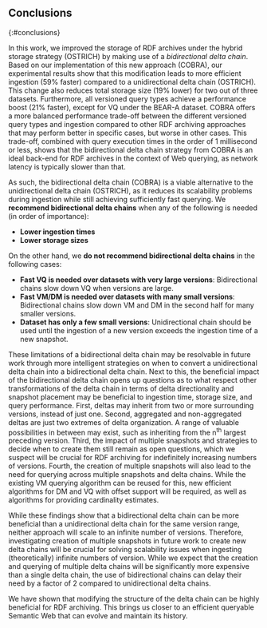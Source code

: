 ## Conclusions
{:#conclusions}

In this work, we improved the storage of RDF archives
under the hybrid storage strategy (OSTRICH)
by making use of a *bidirectional delta chain*.
Based on our implementation of this new approach (COBRA),
our experimental results show that this modification
leads to more efficient ingestion (59% faster) compared to a unidirectional delta chain (OSTRICH).
This change also reduces total storage size (19% lower) for two out of three datasets.
Furthermore, all versioned query types achieve a performance boost (21% faster),
except for VQ under the BEAR-A dataset.
COBRA offers a more balanced performance trade-off between the different versioned query types and ingestion
compared to other RDF archiving approaches that may perform better in specific cases,
but worse in other cases.
This trade-off, combined with query execution times in the order of 1 millisecond or less,
shows that the bidirectional delta chain strategy from COBRA is an ideal back-end for RDF archives in the context of Web querying,
as network latency is typically slower than that.

As such, the bidirectional delta chain (COBRA) is a viable alternative to the unidirectional delta chain (OSTRICH),
as it reduces its scalability problems during ingestion while still achieving sufficiently fast querying.
We **recommend bidirectional delta chains** when any of the following is needed (in order of importance):

* **Lower ingestion times**
* **Lower storage sizes**

On the other hand, we **do not recommend bidirectional delta chains** in the following cases:

* **Fast VQ is needed over datasets with very large versions**: Bidirectional chains slow down VQ when versions are large.
* **Fast VM/DM is needed over datasets with many small versions**: Bidirectional chains slow down VM and DM in the second half for many smaller versions.
* **Dataset has only a few small versions**: Unidirectional chain should be used until the ingestion of a new version exceeds the ingestion time of a new snapshot.

These limitations of a bidirectional delta chain
may be resolvable in future work through more intelligent strategies on
when to convert a unidirectional delta chain into a bidirectional delta chain.
Next to this, the beneficial impact of the bidirectional delta chain opens up questions
as to what respect other transformations of the delta chain in terms of delta directionality and snapshot placement
may be beneficial to ingestion time, storage size, and query performance.
First, deltas may inherit from two or more surrounding versions, instead of just one.
Second, aggregated and non-aggregated deltas are just two extremes of delta organization.
A range of valuable possibilities in between may exist,
such as inheriting from the n<sup>th</sup> largest preceding version.
Third, the impact of multiple snapshots and strategies to decide when to create them still remain as open questions,
which we suspect will be crucial for RDF archiving for indefinitely increasing numbers of versions.
Fourth, the creation of multiple snapshots will also lead to the need for querying across multiple snapshots and delta chains.
While the existing VM querying algorithm can be reused for this,
new efficient algorithms for DM and VQ with offset support will be required,
as well as algorithms for providing cardinality estimates.

While these findings show that a bidirectional delta chain can be more beneficial than a unidirectional delta chain for the same version range,
neither approach will scale to an infinite number of versions.
Therefore, investigating creation of multiple snapshots in future work to create new delta chains will be crucial for solving scalability issues
when ingesting (theoretically) infinite numbers of version.
While we expect that the creation and querying of multiple delta chains will be significantly more expensive than a single delta chain,
the use of bidirectional chains can delay their need by a factor of 2 compared to unidirectional delta chains.

We have shown that modifying the structure of the delta chain can be highly beneficial for RDF archiving.
This brings us closer to an efficient queryable Semantic Web that can evolve and maintain its history.
